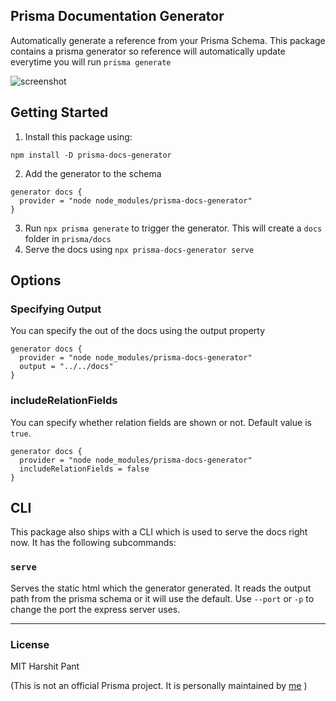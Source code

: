 ## Prisma Documentation Generator

Automatically generate a reference from your Prisma Schema. This package contains a prisma generator so reference will automatically update everytime you will run `prisma generate`

![screenshot](https://user-images.githubusercontent.com/22195362/89097596-edeadc00-d3fd-11ea-91ea-86d5d8076da0.png)

## Getting Started

1. Install this package using:

```shell
npm install -D prisma-docs-generator
```

2. Add the generator to the schema

```prisma
generator docs {
  provider = "node node_modules/prisma-docs-generator"
}
```

3. Run `npx prisma generate` to trigger the generator. This will create a `docs` folder in `prisma/docs`
4. Serve the docs using `npx prisma-docs-generator serve`

## Options

### Specifying Output

You can specify the out of the docs using the output property

```prisma
generator docs {
  provider = "node node_modules/prisma-docs-generator"
  output = "../../docs"
}
```

### includeRelationFields

You can specify whether relation fields are shown or not.
Default value is `true`.

```prisma
generator docs {
  provider = "node node_modules/prisma-docs-generator"
  includeRelationFields = false
}
```

## CLI

This package also ships with a CLI which is used to serve the docs right now. It has the following subcommands:

### `serve`

Serves the static html which the generator generated. It reads the output path from the prisma schema or it will use the default.
Use `--port` or `-p` to change the port the express server uses.

---

### License

MIT Harshit Pant

(This is not an official Prisma project. It is personally maintained by [me](https://github.com/pantharshit00) )
